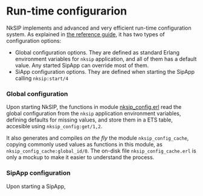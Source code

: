 # Run-time configurarion

NkSIP implements and advanced and very efficient run-time configuration system. As explained in [the reference guide](../reference/configuration.md), it has two types of configuration options:
* Global configuration options. They are defined as standard Erlang environment variables for `nksip` application, and all of them has a default value. Any started SipApp can override most of them.
* SiApp configuration options. They are defined when starting the SipApp calling `nksip:start/4`


### Global configuration

Upon starting NkSIP, the functions in module [nksip_config.erl](../../src/nksip.config.erl) read the global configuration from the `nksip` application environment variables, defining defaults for missing values, and store them in a ETS table, accesible using `nksip_config:get/1,2`.

It also generates and compiles _on the fly_ the module `nksip_config_cache`,  copying commonly used values as functions in this module, as `nksip_config_cache:global_id/0`. The on-disk file `nksip_config_cache.erl` is only a mockup to make it easier to understand the process.


### SipApp configuration

Upon starting a SipApp, 